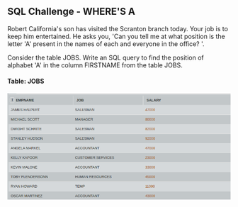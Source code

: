 ## SQL Challenge - WHERE'S A

Robert California's son has visited the Scranton branch today. Your job is to keep him entertained. He asks you, 'Can you tell me at what position is the letter 'A' present in the names of each and everyone in the office? '.

Consider the table JOBS. Write an SQL query to find the position of alphabet 'A' in the column FIRSTNAME from the table JOBS.

#### Table: JOBS

![Test Image1](ss.png)
